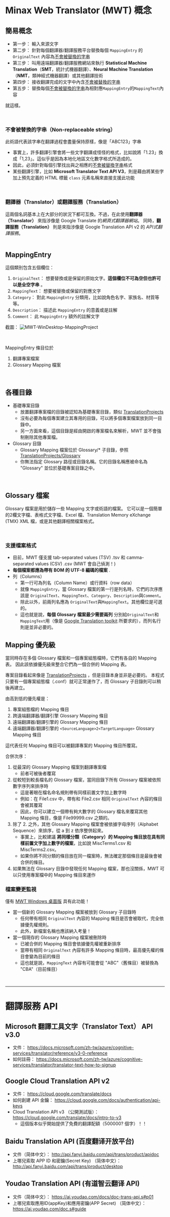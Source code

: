 ﻿# Minax Web Translator (MWT) 概念

## 簡易概念
- 第一步： 輸入來源文字
- 第二步： 針對每個翻譯器/翻譯服務平台替換每個 `MappingEntry` 的 `OriginalText` 內容為<u>不會被替換的字串</u>
- 第三步： 叫用遠端翻譯器/翻譯服務網站來執行 **Statistical Machine Translation**（**SMT**，統計式機器翻譯）、**Neural Machine Translation**（**NMT**，類神經式機器翻譯）或其他翻譯技術
- 第四步： 接收翻譯完成的文字中內含<u>不會被替換的字串</u>
- 第五步： 替換每個<u>不會被替換的字串</u>為相對應`MappingEntry`的`MappingText`內容

就這樣。  

<br />

### 不會被替換的字串（Non-replaceable string）
此術語代表該字串在翻譯過程會盡量保持原樣，像是「ABC123」字串
- 事實上，許多翻譯引擎會將一些文字翻譯成怪怪的格式，比如說將「1.23」換成「1,23」。這似乎是因為本地化地區文化數字格式所造成的。
- 因此，必須針對每個引擎找出與之相應的<u>不會被替換字串</u>格式
- 某些翻譯引擎，比如 **Microsoft Translator Text API V3**，則是藉由將某些字加上預先定義的 HTML 標籤 `class` 元素名稱來直接支援此功能

<br />

### 翻譯器（Translator）或翻譯服務（Translation）
這兩個名詞基本上在大部分的狀況下都可互換。不過，在此使用**翻譯器（Translator）** 來指涉像是 Google Translate 的*網頁式翻譯器網站*。
同時，**翻譯服務（Translation）** 則是來指涉像是 Google Translation API v2 的 *API式翻譯服務*。
<br />
<br />

## MappingEntry
這個類別包含五個欄位：
1. `OriginalText`： 想要替換或是保留的原始文字。**這個欄位不可為空但也許可以是全空字串** 。
2. `MappingText`： 想要被替換或保留的對應文字
3. `Category`： 對此 `MappingEntry` 分類用，比如說角色名字、家族名、材質等等。
4. `Description`： 描述此 `MappingEntry` 的意義或是註解
5. `Comment`： 此 `MappingEntry` 額外的註解文字

截圖：
![MWT-WinDesktop-MappingProject](../Assets/Images/ScreenShots/MWT-WinDesktop-MappingProject.jpg "MWT 桌面版的Mapping專案頁面")

<br />

MappingEntry 條目位於
1. 翻譯專案檔案
2. Glossary Mapping 檔案

<br />

## 各種目錄
- 基礎專案目錄
  - 放置翻譯專案檔的目錄被認知為基礎專案目錄，類似 [TranslationProjects](https://github.com/nuthrash/Minax/tree/master/MinaxWebTranslator/TranslationProjects/)
  - 沒有必要為每個專案建立其專用的目錄，可以將多個專案檔案放到同一目錄中。
  - 另一方面來看，這個目錄是經由開啟的專案檔名來解析，MWT 並不會強制刪除其他專案檔。
- Glossary 目錄
  - Glossary Mapping 檔案位於 Glossary/* 子目錄，參照 [TranslationProjects/Glossary](https://github.com/nuthrash/Minax/tree/master/MinaxWebTranslator/TranslationProjects/Glossary/)
  - 你無法指定 Glossary 路徑或目錄名稱。它的目錄名稱應被命名為 "Glossary" 並位於基礎專案目錄之中。

<br />

## Glossary 檔案
Glossary 檔案是用於儲存一些 Mapping 文字或術語的檔案。
它可以是一個簡單的2欄文字檔、表格式文字檔、Excel 檔、Translation Memory eXchange (TMX) XML 檔，或是其他翻譯相關檔案格式。

<br />

### 支援檔案格式
- 目前，MWT 僅支援 tab-separated values (TSV) .tsv 和 camma-separated values (CSV) .csv (MWT 會自己偵測！)
- **每個檔案都應為帶有 BOM 的 UTF-8 編碼的檔案** .
- 列（Columns）
  - 第一行可為列名（Column Name）或行資料（row data）
  - 就像 `MappingEntry`，當 Glossary 檔案的第一行是列名時，它們的次序應該是 `OriginalText`、`MappingText`、`Category`、`Description`與`Comment`。
  - 除此以外，前兩列名應為 `OriginalText`與`MappingText`。其他欄位是可選的。
  - 這也就是說，**每個 Glossary 檔案最少需要兩列** 分別給`OriginalText`和`MappingText`用（像是 [Google Translation toolkit](https://translate.google.com/toolkit) 所要求的），而列名行則是並非必要的。

## Mapping 優先級
當同時存在多個 Glossary 檔案和一個專案組態檔時，它們有各自的 Mapping 表。
因此該依據優先級來整合它們為一個合併的 Mapping 表。  

專案目錄看起來像是 [TranslationProjects](https://github.com/nuthrash/Minax/tree/master/MinaxWebTranslator/TranslationProjects/) ，但是目錄本身並非是必要的。
本程式只要有一個專案組態檔（.conf）就可正常運作了，而 Glossary 子目錄則可以稍後再建立。

由高到低的優先權是：
1. 專案組態檔的 Mapping 條目
2. 跨遠端翻譯器/翻譯引擎 Glossary Mapping 條目
3. 遠端翻譯器/翻譯引擎的 Glossary Mapping 條目
4. 遠端翻譯器/翻譯引擎的 `<SourceLanguage>2<TargetLanguage>` Glossary Mapping 條目

這代表任何 Mapping 條目可以被翻譯專案的 Mapping 條目所覆寫。


合併次序：
1. 從最深的 Glossary Mapping 檔案到翻譯專案檔
   - 前者可被後者覆寫
2. 從較短到較長檔名的 Glossary 檔案，當同目錄下所有 Glossary 檔案被依照數字序列來排序時
   - 這是著眼在檔名命名規則帶有同樣前置文字加上數字時
   - 例如：在 File1.csv 中，帶有和 File2.csv 相同 `OriginalText` 內容的條目會被其覆寫
   - 因此，你可以建立一個帶有夠大數字的 Glossary 檔名來覆寫其他 Mapping 條目，像是 File99999.csv 之類的。
3. 除了 2. 之外，其他 Glossary Mapping 檔案會被依據字母序列（Alphabet Sequence）來排序，從 a 到 z 依序整併起來。
   - 事實上，比較建議 **將同樣分類（Category）的 Mapping 條目放在具有同樣前置文字加上數字的檔案**，比如說 MiscTerms1.csv 和 MiscTerms2.csv。
   - 如果你將不同分類的條目放在同一檔案時，無法確定那個條目是最後會被合併的條目。
4. 如果無法在 Glossary 目錄中發現任何 Mapping 檔案，那也沒關係，MWT 可以只使用專案檔中的 Mapping 條目來運作

### 檔案變更監視

僅有 <u>MWT Windows 桌面版</u> 具有此功能！
- 當一個新的 Glossary Mapping 檔案被放到 Glossary 子目錄時
  - 任何帶有相同 `OriginalText` 內容的 Mapping 條目是否會被取代，完全依據優先權規則。
  - 此外，新檔案名稱也應該納入考量！
- 當一個現存的 Glossary Mapping 檔案被刪除時
  - 已被合併的 Mapping 條目會依據優先權被重新排序
  - 當帶有相同 `OriginalText` 內容有許多 Mapping 條目時，最高優先權的條目會變為目前的條目
  - 這也就是說，`MappingText` 內容有可能會從 "ABC"（舊條目）被替換為 "CBA"（目前條目）

<br />

---

# 翻譯服務 API

## Microsoft 翻譯工具文字（Translator Text） API v3.0

- 文件： https://docs.microsoft.com/zh-tw/azure/cognitive-services/translator/reference/v3-0-reference
- 如何註冊： https://docs.microsoft.com/zh-tw/azure/cognitive-services/translator/translator-text-how-to-signup

## Google Cloud Translation API v2

- 文件： https://cloud.google.com/translate/docs
- 如何創建 API 金鑰： https://cloud.google.com/docs/authentication/api-keys
- Cloud Translation API v3 （公開測試版）： https://cloud.google.com/translate/docs/intro-to-v3
  - 這個版本似乎開始提供了免費的翻譯配額（500000? 個字）！！

## Baidu Translation API (百度翻译开放平台)

- 文件（简体中文）： http://api.fanyi.baidu.com/api/trans/product/apidoc 
- 上哪兒索取 APP ID 和密鑰(Secret Key) （简体中文）： http://api.fanyi.baidu.com/api/trans/product/desktop  

## Youdao Translation API (有道智云翻译 API)

- 文件（简体中文）： https://ai.youdao.com/docs/doc-trans-api.s#p01
- 上哪兒索取應用ID(appKey)和應用密鑰(APP Secret) （简体中文）： https://ai.youdao.com/doc.s#guide

